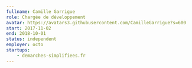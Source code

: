 ```yaml
---
fullname: Camille Garrigue
role: Chargée de développement
avatar: https://avatars3.githubusercontent.com/CamilleGarrigue?s=600
start: 2017-11-02
end: 2018-10-01
status: independent
employer: octo
startups:
    - demarches-simplifiees.fr
---
```

